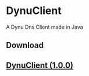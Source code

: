 # DynuClient
 A Dynu Dns Client made in Java 
 
 ## Download
 ## [DynuClient (1.0.0)](https://github.com/sebad-git/DynuClient/blob/main/dist/DynuClient.jar)
